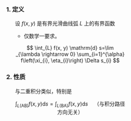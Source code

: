 <div style="float: left; width: 64%; padding: 1%;">

### 1. 定义

<ul>

设 $f(x, y)$ 是有界光滑曲线弧 $L$ 上的有界函数

- 仅数学一要求。

$$
\int_{L} f(x, y) \mathrm{d} s=\lim _{\lambda \rightarrow 0} \sum_{i=1}^{\alpha} f\left(\xi_{i}, \eta_{i}\right) \Delta s_{i}
$$

</ul>

### 2. 性质

<ul>

与二重积分类似，特别是

$$
\int_{L(\mathrm{AB})} f(x, y) \mathrm{d} s=\int_{L(\mathrm{BA})} f(x, y) \mathrm{d} s \quad \text {（与积分路径方向无关）}
$$

</ul>
</div>
<div style="float: right; width: 26%; padding: 1%;">

</div>
<div style="clear: both;"></div>
